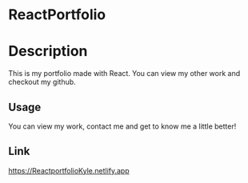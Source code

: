 # ReactPortfolio

# Description

This is my portfolio made with React. You can view my other work and checkout my github.

## Usage

You can view my work, contact me and get to know me a little better!


## Link

https://ReactportfolioKyle.netlify.app

